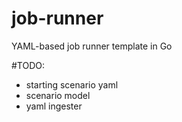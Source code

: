 # job-runner

YAML-based job runner template in Go

#TODO:

- starting scenario yaml
- scenario model
- yaml ingester
